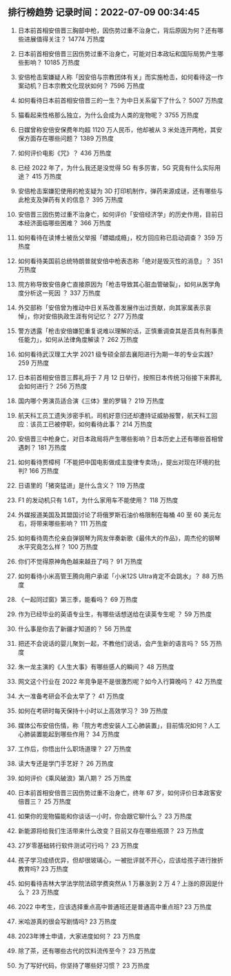 
## 排行榜趋势 记录时间：2022-07-09 00:34:45
  
  1. 日本前首相安倍晋三胸部中枪，因伤势过重不治身亡，背后原因为何？还有哪些进展值得关注？ 14774 万热度
    
  2. 日本前首相安倍晋三因伤势过重不治身亡，可能对日本政坛和国际局势产生哪些影响？ 10185 万热度
    
  3. 安倍枪击案嫌疑人称「因安倍与宗教团体有关」而实施枪击，如何看待这一作案动机？日本宗教文化现状如何？ 7596 万热度
    
  4. 如何看待日本前首相安倍晋三的一生？为中日关系留下了什么？ 5007 万热度
    
  5. 猫看起来性格那么独立，为什么会成为人类的宠物呢？ 3755 万热度
    
  6. 日媒曾称安倍安保费年均超 1120 万人民币，他却被从 3 米处连开两枪，其安保方面存在哪些问题？ 1389 万热度
    
  7. 如何评价电影《咒》？ 436 万热度
    
  8. 已经 2022 年了，为什么我还是没觉得 5G 有多厉害，5G 究竟有什么实际用途？ 415 万热度
    
  9. 安倍枪击案嫌犯使用的枪支疑为 3D 打印机制作，弹药来源成谜，还有哪些与此枪支及弹药有关的信息？ 395 万热度
    
  10. 安倍晋三因伤势过重不治身亡，如何评价「安倍经济学」的历史作用，目前日本经济面临哪些困难？ 366 万热度
    
  11. 如何看待在读博士被岳父举报「嫖娼成瘾」，校方回应称已启动调查？ 359 万热度
    
  12. 如何看待美国前总统特朗普就安倍中枪表态称「绝对是毁灭性的消息」？ 351 万热度
    
  13. 院方称导致安倍身亡直接原因为「枪击导致其心脏血管破裂」，如何从医学角度分析这一死因 ？ 337 万热度
    
  14. 外交部称「安倍曾为推动中日关系改善发展作出过贡献，向其家属表示哀悼」，你对安倍执政生涯有何记忆？ 277 万热度
    
  15. 警方透露「枪击安倍嫌犯重复说难以理解的话，正慎重调查其是否具有刑事责任能力」，如何从法律角度解读？ 262 万热度
    
  16. 如何看待武汉理工大学 2021 级专硕全部去襄阳进行为期一年的专业实践? 259 万热度
    
  17. 日本前首相安倍晋三葬礼将于 7 月 12 日举行，按照日本传统习俗接下来葬礼会如何进行？ 256 万热度
    
  18. 国内哪个男演员适合演《三体》里的罗辑？ 219 万热度
    
  19. 航天科工员工遗失涉密手机，司机好意归还却遭持证威胁报警，航天科工回应：该员工已被停职，如何看待此事？ 214 万热度
    
  20. 安倍晋三中枪身亡，对日本政局将产生哪些影响？日本历史上还有哪些首相曾遇刺？ 181 万热度
    
  21. 如何看待贾樟柯「不能把中国电影做成主旋律专卖场」，提出对现在环境的批判? 166 万热度
    
  22. 日语里的「猪突猛进」是什么含义？ 119 万热度
    
  23. F1 的发动机只有 1.6T，为什么家用车不能使用？ 118 万热度
    
  24. 外媒报道美国及其盟国讨论了将俄罗斯石油价格限制在每桶 40 至 60 美元左右，将带来哪些影响？ 111 万热度
    
  25. 如何看待周杰伦亲自弹钢琴为网友伴奏新歌《最伟大的作品》，周杰伦的钢琴水平究竟怎么样？ 100 万热度
    
  26. 你们不觉得原神角色越来越丑了吗？ 91 万热度
    
  27. 如何看待小米高管王腾向用户承诺「小米12S Ultra肯定不会跳水」？ 88 万热度
    
  28. 《一起同过窗》第三季，能看吗？ 69 万热度
    
  29. 作为已经毕业的英语专业生，有哪些话想送给在读英专生呢 ？ 59 万热度
    
  30. 什么事是你去了新疆才知道的？ 56 万热度
    
  31. 把还不会说话的婴儿聚到一起，不教他们说话，会产生新的语言吗？ 55 万热度
    
  32. 朱一龙主演的《人生大事》有哪些感人的瞬间？ 48 万热度
    
  33. 网文这个行业在 2022 年竞争是不是很激烈呢？如今入行算晚吗？ 42 万热度
    
  34. 大一准备考研会不会太早了？ 41 万热度
    
  35. 如何在考研时每天保持十小时以上高效学习？ 39 万热度
    
  36. 媒体公布安倍伤情，称「院方考虑安装人工心肺装置」，目前情况如何？人工心肺装置能起到哪些作用？ 34 万热度
    
  37. 工作后，你悟出什么职场道理？ 27 万热度
    
  38. 读大专还是学门手艺好？ 26 万热度
    
  39. 如何评价《乘风破浪》第八期？ 25 万热度
    
  40. 日本前首相安倍晋三因伤势过重不治身亡，终年 67 岁，如何评价日本政客安倍晋三？ 25 万热度
    
  41. 如果你的宠物猫能和你谈话一小时，你会跟它聊什么？ 23 万热度
    
  42. 新能源将给我们生活带来什么改变？目前又存在哪些瓶颈？ 23 万热度
    
  43. 27岁零基础转行软件测试可行吗？ 23 万热度
    
  44. 孩子学习成绩优异，但却很玻璃心，一被批评就不开心，应该给孩子进行挫折教育吗? 23 万热度
    
  45. 如何看待吉林大学法学院法硕学费突然从 1 万暴涨到 2 万 4？上涨的原因是什么？ 23 万热度
    
  46. 2022 中考生，应该选择重点高中普通班还是普通高中重点班? 23 万热度
    
  47. 米哈游真的很会写剧情吗? 23 万热度
    
  48. 2023年博士申请，大家进度如何？ 23 万热度
    
  49. 除了茶，还有哪些古代的饮料流传至今？ 23 万热度
    
  50. 为了写好代码，你坚持了哪些好习惯？ 23 万热度
    
